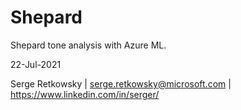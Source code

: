 # Shepard
Shepard tone analysis with Azure ML.

22-Jul-2021

Serge Retkowsky | serge.retkowsky@microsoft.com | https://www.linkedin.com/in/serger/
